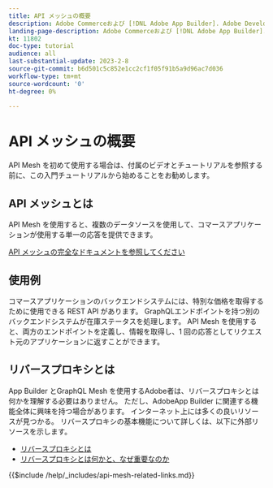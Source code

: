 ```yaml
---
title: API メッシュの概要
description: Adobe Commerceおよび [!DNL Adobe App Builder]. Adobe Developerのインストール、プロジェクトの操作、graphql リバースプロキシの作成などについて説明します。
landing-page-description: Adobe Commerceおよび [!DNL Adobe App Builder]. AdobeIO のインストール、プロジェクトの操作、graphql リバースプロキシの作成などについて説明します。
kt: 11802
doc-type: tutorial
audience: all
last-substantial-update: 2023-2-8
source-git-commit: b6d501c5c852e1cc2cf1f05f91b5a9d96ac7d036
workflow-type: tm+mt
source-wordcount: '0'
ht-degree: 0%

---
```


# API メッシュの概要

API Mesh を初めて使用する場合は、付属のビデオとチュートリアルを参照する前に、この入門チュートリアルから始めることをお勧めします。

## API メッシュとは

API Mesh を使用すると、複数のデータソースを使用して、コマースアプリケーションが使用する単一の応答を提供できます。

[API メッシュの完全なドキュメントを参照してください](https://developer.adobe.com/graphql-mesh-gateway/gateway/overview/)

## 使用例

コマースアプリケーションのバックエンドシステムには、特別な価格を取得するために使用できる REST API があります。 GraphQLエンドポイントを持つ別のバックエンドシステムが在庫ステータスを処理します。 API Mesh を使用すると、両方のエンドポイントを定義し、情報を取得し、1 回の応答としてリクエスト元のアプリケーションに返すことができます。

## リバースプロキシとは

App Builder とGraphQL Mesh を使用するAdobe者は、リバースプロキシとは何かを理解する必要はありません。 ただし、AdobeApp Builder に関連する機能全体に興味を持つ場合があります。 インターネット上には多くの良いリソースが見つかる。
リバースプロキシの基本機能について詳しくは、以下に外部リソースを示します。

* [リバースプロキシとは](https://www.imperva.com/learn/performance/reverse-proxy/)
* [リバースプロキシとは何かと、なぜ重要なのか](https://blog.hubspot.com/website/reverse-proxy)

{{$include /help/_includes/api-mesh-related-links.md}}
